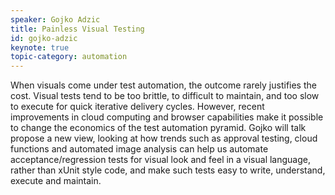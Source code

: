 ```yaml
---
speaker: Gojko Adzic
title: Painless Visual Testing
id: gojko-adzic
keynote: true
topic-category: automation
---
```


<!--<a href="http://www.slideshare.net/Kevlin/the-error-of-our-ways">[Slides]</a>-->

When visuals come under test automation, the outcome rarely justifies
the cost. Visual tests tend to be too brittle, to difficult to
maintain, and too slow to execute for quick iterative delivery cycles.
However, recent improvements in cloud computing and browser
capabilities make it possible to change the economics of the test
automation pyramid. Gojko will talk propose a new view, looking at how
trends such as approval testing, cloud functions and automated image
analysis can help us automate acceptance/regression tests for visual
look and feel in a visual language, rather than xUnit style code, and
make such tests easy to write, understand, execute and maintain.
